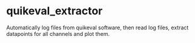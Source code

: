 # quikeval_extractor
Automatically log files from quikeval software, then read log files, extract datapoints for all channels and plot them.

